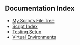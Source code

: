 ## Documentation Index

- [My Scripts File Tree](my-scripts_file_tree.md)
- [Script Index](script_index.md)
- [Testing Setup](testing_setup.md)
- [Virtual Environments](virtual_environments.md)

